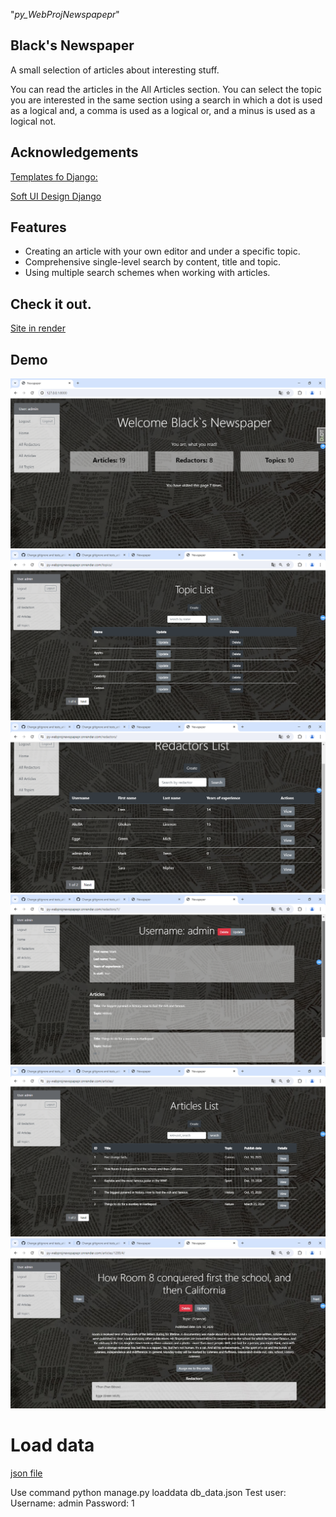 "_py_WebProjNewspapepr_" 

## Black's Newspaper

A small selection of articles about interesting stuff.

You can read the articles in the All Articles section. You can select the topic you are interested in the same section using a search in which a dot is used as a logical and, a comma is used as a logical or, and a minus is used as a logical not.

## **Acknowledgements**

[Templates fo Django:](https://dev.to/sm0ke/bootstrap-5-free-django-templates-4pi0)

[Soft UI Design Django](https://github.com/app-generator/django-soft-ui-design/tree/80b06c0fef43c983693e04b1ba25211104c461f2)


## Features
* Creating an article with your own editor and under a specific topic.
* Comprehensive single-level search by content, title and topic.
* Using multiple search schemes when working with articles.

## Check it out.
[Site in render](https://py-webprojnewspapepr.onrender.com)

## Demo
![Website interface](Pictures/HomePage.png)
![Website interface](Pictures/Topics.png)
![Website interface](Pictures/Redactors.png)
![Website interface](Pictures/Redactor.png)
![Website interface](Pictures/Articles.png)
![Website interface](Article.jpg)

# Load data
[json file](db_data.json)

Use command python manage.py loaddata db_data.json
Test user:
    Username: admin
    Password: 1